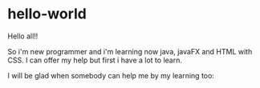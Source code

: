 # hello-world


Hello all!!

So i'm new programmer and i'm learning now java, javaFX and HTML with CSS. I can offer my help but first i have a lot to learn. 

I will be glad when somebody can help me by my learning too: 
